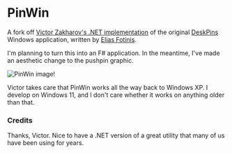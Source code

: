 # PinWin
A fork off [Victor Zakharov's .NET implementation](https://github.com/VictorZakharov/pinwin) of the original [DeskPins](http://efotinis.neocities.org/deskpins/index.html) Windows application, written by [Elias Fotinis](http://efotinis.neocities.org/about.html).

I'm planning to turn this into an F# application.  In the meantime, I've made an aesthetic change to the pushpin graphic.

![PinWin image](https://miloonline.net/pinwin.png)!

Victor takes care that PinWin works all the way back to Windows XP.  I develop on Windows 11, and I don't care whether it works on anything older than that.

### Credits
Thanks, Victor.  Nice to have a .NET version of a great utility that many of us have been using for years.
